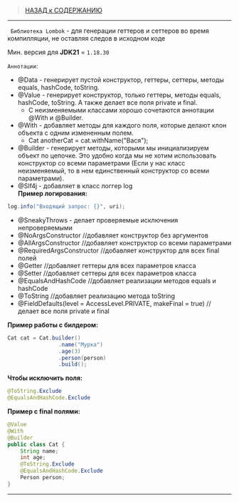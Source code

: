 > [НАЗАД к СОДЕРЖАНИЮ](README.md)

---

` Библиотека Lombok` - для генерации геттеров и сеттеров во время компилляции, не оставляя следов в исходном коде

Мин. версия для **JDK21** = `1.18.30`

`Аннотации`:
* @Data - генерирует пустой конструктор, геттеры, сеттеры, методы equals, hashCode, toString.
* @Value - генерирует конструктор, только геттеры, методы equals, hashCode, toString. А также делает все поля private и final.
  * С неизменяемыми классами хорошо сочетаются аннотации @With и @Builder.
* @With - добавляет методы для каждого поля, которые делают клон объекта с одним измененным полем.
  * Cat anotherCat = cat.withName("Вася");
* @Builder - генерирует методы, которыми мы инициализируем объект по цепочке. Это удобно когда мы не хотим использовать конструктор со всеми параметрами (Если у нас класс неизменяемый, то в нем единственный конструктор со всеми параметрами).
* @Slf4j - добавляет в класс логгер log  
**Пример логирования:**  
```java
log.info("Входящий запрос: {}", uri);
```
* @SneakyThrows - делает проверяемые исключения непроверяемыми
* @NoArgsConstructor //добавляет конструктор без аргументов
* @AllArgsConstructor //добавляет конструктор со всеми параметрами
* @RequiredArgsConstructor //добавляет конструктор для всех final полей
* @Getter //добавляет геттеры для всех параметров класса
* @Setter //добавляет сеттеры для всех параметров класса
* @EqualsAndHashCode //добавляет реализации методов equals и hashCode
* @ToString //добавляет реализацию метода toString
* @FieldDefaults(level = AccessLevel.PRIVATE, makeFinal = true) //делает все поля private и final

**Пример работы с билдером:**  
```java
Cat cat = Cat.builder()
                .name("Мурка")
                .age(3)
                .person(person)
                .build();
```

**Чтобы исключить поля:**     
```java
@ToString.Exclude
@EqualsAndHashCode.Exclude
```

**Пример с final полями:**  
```java
@Value
@With
@Builder
public class Cat {
    String name;
    int age;
    @ToString.Exclude
    @EqualsAndHashCode.Exclude
    Person person;
}
```

---